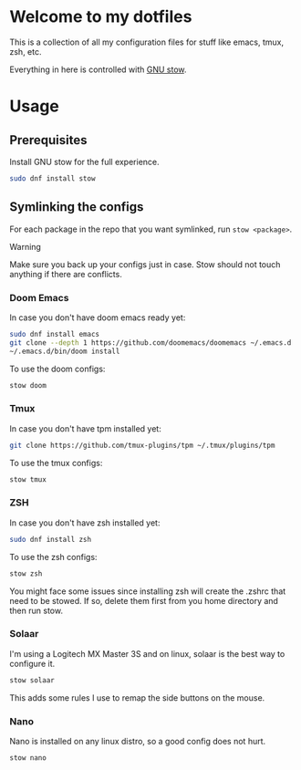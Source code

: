 # Welcome to my dotfiles

This is a collection of all my configuration files for stuff like emacs, tmux, zsh, etc.

Everything in here is controlled with [GNU stow](https://www.gnu.org/software/stow/).

# Usage

## Prerequisites

Install GNU stow for the full experience.

``` sh
sudo dnf install stow
```

## Symlinking the configs

For each package in the repo that you want symlinked, run `stow <package>`.

> [!WARNING] 
> Make sure you back up your configs just in case. Stow should not touch anything if there are conflicts.

### Doom Emacs

In case you don't have doom emacs ready yet:

``` sh
sudo dnf install emacs
git clone --depth 1 https://github.com/doomemacs/doomemacs ~/.emacs.d
~/.emacs.d/bin/doom install
```

To use the doom configs:

``` sh
stow doom
```

### Tmux

In case you don't have tpm installed yet:

``` sh
git clone https://github.com/tmux-plugins/tpm ~/.tmux/plugins/tpm
```

To use the tmux configs:

``` sh
stow tmux
```

### ZSH

In case you don't have zsh installed yet:

``` sh
sudo dnf install zsh
```

To use the zsh configs:

``` sh
stow zsh
```

You might face some issues since installing zsh will create the .zshrc that need to be stowed. If so, delete them first from you home directory and then run stow.

### Solaar

I'm using a Logitech MX Master 3S and on linux, solaar is the best way to configure it.

``` sh
stow solaar
```

This adds some rules I use to remap the side buttons on the mouse.

### Nano

Nano is installed on any linux distro, so a good config does not hurt.

``` sh
stow nano
```
